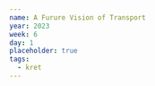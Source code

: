 ```yaml
---
name: A Furure Vision of Transport
year: 2023
week: 6
day: 1
placeholder: true
tags:
  - kret
---
```

